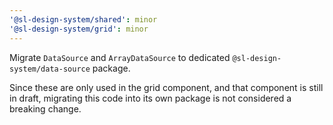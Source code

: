 ```yaml
---
'@sl-design-system/shared': minor
'@sl-design-system/grid': minor
---
```


Migrate `DataSource` and `ArrayDataSource` to dedicated `@sl-design-system/data-source` package.

Since these are only used in the grid component, and that component is still in draft, migrating
this code into its own package is not considered a breaking change.
